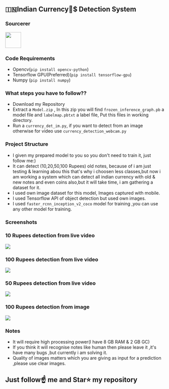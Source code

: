 ##  🇮🇳Indian Currency💱$ Detection System

### Sourcerer
<a href="https://sourcerer.io/spidy20"><img src="https://avatars2.githubusercontent.com/u/42056100?v=4" height="50px" width="50px" alt=""/></a>

### Code Requirements
- Opencv(`pip install opencv-python`)
- Tensorflow GPU(Preferred)(`pip install tensorflow-gpu`)
- Numpy (`pip install numpy`)

### What steps you have to follow??
- Download my Repository 
- Extract a `Model.zip` , In this zip you will find `frozen_inference_graph.pb` a model file and `labelmap.pbtxt` a label file, Put this files in working directory.
- Run a `currency_det_im.py`, if you want to detect from an image otherwise for video use `currency_detection_webcam.py`

### Project Structure

- I given my prepared model to you so you don't need to train it, just follow me:)
- It can detect (10,20,50,100 Rupees) old notes, because of i am just testing & learning abou this that's why i choosen less classes,but now i am working a system which can detect all indian currency with old & new notes and even coins also,but it will take time, i am gathering a dataset for it. 
- I used own image dataset for this model, Images captured with mobile.
- I used Tensorflow API of object detection but used own images.
- I used `faster_rcnn_inception_v2_coco` model for training ,you can use any other model for training.

### Screenshots

### 10 Rupees detection from live video
<img src="https://github.com/Spidy20/Indian_Currency_Recognition/blob/master/Screenshot%20(49).png">

### 100 Rupees detection from live video
<img src="https://github.com/Spidy20/Indian_Currency_Recognition/blob/master/Screenshot%20(51).png">

### 50 Rupees detection from live video
<img src="https://github.com/Spidy20/Indian_Currency_Recognition/blob/master/Screenshot%20(53).png">

### 100 Rupees detection from image
<img src="https://github.com/Spidy20/Indian_Currency_Recognition/blob/master/Screenshot%20(54).png">



### Notes
- It will require high processing power(I have 8 GB RAM & 2 GB GC)
- If you think it will recognise notes like human then please leave it ,it's have many bugs ,but currently i am solving it.
- Quality of images matters which you are giving as input for a prediction ,please use clear images.

## Just follow☝️ me and Star⭐ my repository 

